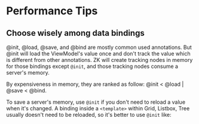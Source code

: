 # Performance Tips

## Choose wisely among data bindings

@init, @load, @save, and @bind are mostly common used annotations. But @init will load the ViewModel's value once and don't track the value which is different from other annotations. ZK will create tracking nodes in memory for those bindings except `@init`, and those tracking nodes consume a server's memory.

By expensiveness in memory, they are ranked as follow: @init < @load | @save < @bind.

To save a server's memory, use `@init` if you don't need to reload a value when it's changed. A binding inside a `<template>` within Grid, Listbox, Tree usually doesn't need to be reloaded, so it's better to use `@init` like:

```xml

```


